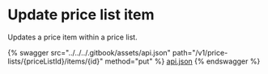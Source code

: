 # Update price list item

Updates a price item within a price list.

{% swagger src="../../../.gitbook/assets/api.json" path="/v1/price-lists/{priceListId}/items/{id}" method="put" %}
[api.json](../../../.gitbook/assets/api.json)
{% endswagger %}
